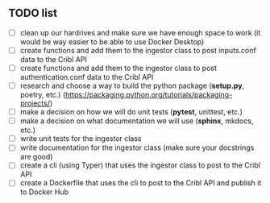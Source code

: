 ## TODO list

- [ ] clean up our hardrives and make sure we have enough space to work (it would be way easier to be able to use Docker Desktop)
- [ ] create functions and add them to the ingestor class to post inputs.conf data to the Cribl API
- [ ] create functions and add them to the ingestor class to post authentication.conf data to the Cribl API
- [ ] research and choose a way to build the python package (**setup.py**, poetry, etc.) (https://packaging.python.org/tutorials/packaging-projects/)
- [ ] make a decision on how we will do unit tests (**pytest**, unittest, etc.)
- [ ] make a decision on what documentation we will use (**sphinx**, mkdocs, etc.)
- [ ] write unit tests for the ingestor class
- [ ] write documentation for the ingestor class (make sure your docstrings are good)
- [ ] create a cli (using Typer) that uses the ingestor class to post to the Cribl API
- [ ] create a Dockerfile that uses the cli to post to the Cribl API and publish it to Docker Hub
